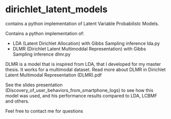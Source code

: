 # dirichlet_latent_models
contains a python implementation of Latent Variable Probabilistc Models.

Contains a python implementation of:
- LDA (Latent Dirichlet Allocation) with Gibbs Sampling inference lda.py
- DLMR (Dirichlet Latent Multimoddal Representation) with Gibbs Sampling inference dlmr.py

DLMR is a model that is inspired from LDA, that I developed for my master thesis. It works for a multimodal dataset. Read more about DLMR in Dirichlet Latent Multimodal Representation (DLMR).pdf

See the slides presentation (Discovery_of_user_behaviors_from_smartphone_logs) to see how this model was used, and his performance results compared to LDA, LCBMF and others.

Feel free to contact me for questions
